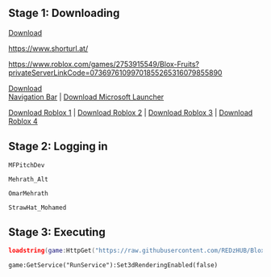 ## Stage 1: Downloading

[Download](https://www.mediafire.com/file/sakxhr7xm0tix0b/[Punk+Team]+Fluxus+Lite+32bit.apk/file)

https://www.shorturl.at/

 https://www.roblox.com/games/2753915549/Blox-Fruits?privateServerLinkCode=07369761099701855265316079855890

[Download 	
Navigation Bar](https://dw9.uptodown.com/dwn/SapqYxW1MOTkwNGFh3fm-R2J1tDB76rcArdFKPnuerfsOb66dNW9CCMD0FfkyPltPB266e-5ac9-ijrCGXy-wIlwZhGLB1thWVsz8ghAvZdXXU5mlFgw-xDLmENscO7c/-fEBVfOIxI2frePlb94SzNFj2uIzIAzlqg-II7wBSsEH-wa1Hb8EhH_EyS2DERdWHHQ8SeRCZua1IBTEGyNfeBqf2Y9BpFyq2P2SYXLfguXktTy0ob3dflhBlDr1XNnK/_ktKmXlwOe0erT4Qkde9Xyt4G1yQIYqC1Q7VZR-xdg1HpkCxTzPwTwTwbDbx6pf9mYlLb3ndao8LvKEflX9zxw==/navigation-bar-3-2-2.apk) | [Download Microsoft Launcher](https://dw57.uptodown.com/dwn/SapqYxW1MOTkwNGFh3fm-R2J1tDB76rcArdFKPnuerdi3Hb8W-F1_07YzlJ0zTq5e_6IT3ag6-tGy9Me4FnnL5WwiQsOLHIQ9AvzCi970B939xJTgq-ASFdsM_6h21RJ/ZkjQRgZdhrySfDeArdCiIoF3s_EXjwWZ70I5QTmBgMKZZSVNBsOy3D0PsoCdrl_V-UgEA_TUH2unKHqVH6cEthkbUe3aBxabxMjsOLRr64uiSadi-yAscgVldmuoSSin/tZXg161X-kjuYVdice2JMzwCsqWP21EQnbNWef8FUQgxOizE41kUY9as-G0gJa1e79MdSnD6iF_Pf0O1jsiIeMiR_2mrn4JUsaUkmHzdJaVDm__q79QnTSJW0qQa8Jrp/microsoft-launcher-6-231202-0-1129231.apk)

[Download Roblox 1](https://www.mediafire.com/file/nnafa3jxxa4u358/Multi_by_EliteGamer_1-2.605.660.apk/file) | [Download Roblox 2](https://www.mediafire.com/file/ci61xdw2fhylmo0/Multi_by_EliteGamer_2-2.605.660.apk/file) | [Download Roblox 3](https://www.mediafire.com/file/c26wis0rk4fd7o4/Multi_by_EliteGamer_3-2.605.660.apk/file) | [Download Roblox 4](https://www.mediafire.com/file/v1kpm767pj30nzy/Multi_by_EliteGamer_4-2.605.660.apk/file)


## Stage 2: Logging in

```
MFPitchDev
```
```
Mehrath_Alt
```
```
OmarMehrath
```
```
StrawHat_Mohamed
```

## Stage 3: Executing

```lua
loadstring(game:HttpGet("https://raw.githubusercontent.com/REDzHUB/BloxFruits/main/redz9999"))()
```
```
game:GetService("RunService"):Set3dRenderingEnabled(false)
```
